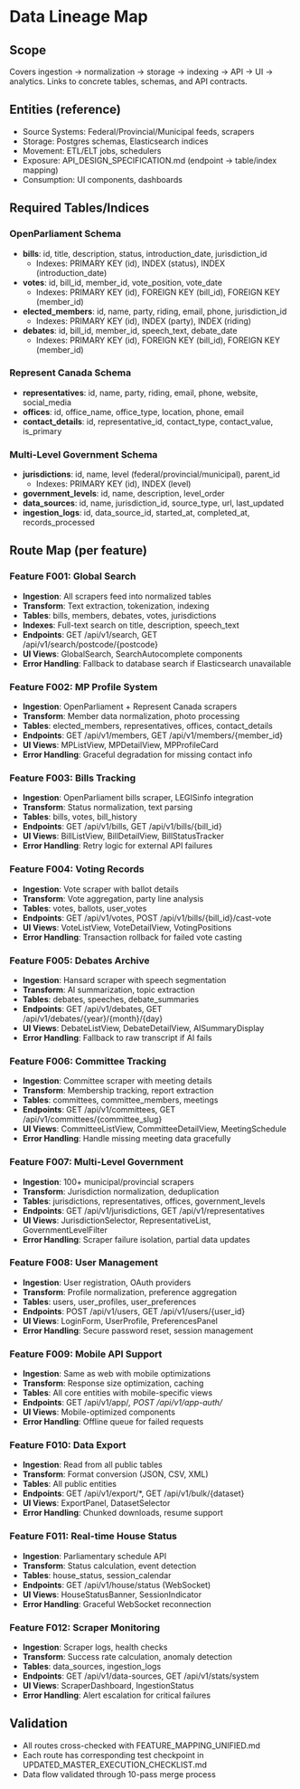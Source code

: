 # Data Lineage Map

## Scope
Covers ingestion → normalization → storage → indexing → API → UI → analytics.
Links to concrete tables, schemas, and API contracts.

## Entities (reference)
- Source Systems: Federal/Provincial/Municipal feeds, scrapers
- Storage: Postgres schemas, Elasticsearch indices
- Movement: ETL/ELT jobs, schedulers
- Exposure: API_DESIGN_SPECIFICATION.md (endpoint → table/index mapping)
- Consumption: UI components, dashboards

## Required Tables/Indices

### OpenParliament Schema
- **bills**: id, title, description, status, introduction_date, jurisdiction_id
  - Indexes: PRIMARY KEY (id), INDEX (status), INDEX (introduction_date)
- **votes**: id, bill_id, member_id, vote_position, vote_date
  - Indexes: PRIMARY KEY (id), FOREIGN KEY (bill_id), FOREIGN KEY (member_id)
- **elected_members**: id, name, party, riding, email, phone, jurisdiction_id
  - Indexes: PRIMARY KEY (id), INDEX (party), INDEX (riding)
- **debates**: id, bill_id, member_id, speech_text, debate_date
  - Indexes: PRIMARY KEY (id), FOREIGN KEY (bill_id), FOREIGN KEY (member_id)

### Represent Canada Schema
- **representatives**: id, name, party, riding, email, phone, website, social_media
- **offices**: id, office_name, office_type, location, phone, email
- **contact_details**: id, representative_id, contact_type, contact_value, is_primary

### Multi-Level Government Schema
- **jurisdictions**: id, name, level (federal/provincial/municipal), parent_id
  - Indexes: PRIMARY KEY (id), INDEX (level)
- **government_levels**: id, name, description, level_order
- **data_sources**: id, name, jurisdiction_id, source_type, url, last_updated
- **ingestion_logs**: id, data_source_id, started_at, completed_at, records_processed

## Route Map (per feature)

### Feature F001: Global Search
- **Ingestion**: All scrapers feed into normalized tables
- **Transform**: Text extraction, tokenization, indexing
- **Tables**: bills, members, debates, votes, jurisdictions
- **Indexes**: Full-text search on title, description, speech_text
- **Endpoints**: GET /api/v1/search, GET /api/v1/search/postcode/{postcode}
- **UI Views**: GlobalSearch, SearchAutocomplete components
- **Error Handling**: Fallback to database search if Elasticsearch unavailable

### Feature F002: MP Profile System
- **Ingestion**: OpenParliament + Represent Canada scrapers
- **Transform**: Member data normalization, photo processing
- **Tables**: elected_members, representatives, offices, contact_details
- **Endpoints**: GET /api/v1/members, GET /api/v1/members/{member_id}
- **UI Views**: MPListView, MPDetailView, MPProfileCard
- **Error Handling**: Graceful degradation for missing contact info

### Feature F003: Bills Tracking
- **Ingestion**: OpenParliament bills scraper, LEGISinfo integration
- **Transform**: Status normalization, text parsing
- **Tables**: bills, votes, bill_history
- **Endpoints**: GET /api/v1/bills, GET /api/v1/bills/{bill_id}
- **UI Views**: BillListView, BillDetailView, BillStatusTracker
- **Error Handling**: Retry logic for external API failures

### Feature F004: Voting Records
- **Ingestion**: Vote scraper with ballot details
- **Transform**: Vote aggregation, party line analysis
- **Tables**: votes, ballots, user_votes
- **Endpoints**: GET /api/v1/votes, POST /api/v1/bills/{bill_id}/cast-vote
- **UI Views**: VoteListView, VoteDetailView, VotingPositions
- **Error Handling**: Transaction rollback for failed vote casting

### Feature F005: Debates Archive
- **Ingestion**: Hansard scraper with speech segmentation
- **Transform**: AI summarization, topic extraction
- **Tables**: debates, speeches, debate_summaries
- **Endpoints**: GET /api/v1/debates, GET /api/v1/debates/{year}/{month}/{day}
- **UI Views**: DebateListView, DebateDetailView, AISummaryDisplay
- **Error Handling**: Fallback to raw transcript if AI fails

### Feature F006: Committee Tracking
- **Ingestion**: Committee scraper with meeting details
- **Transform**: Membership tracking, report extraction
- **Tables**: committees, committee_members, meetings
- **Endpoints**: GET /api/v1/committees, GET /api/v1/committees/{committee_slug}
- **UI Views**: CommitteeListView, CommitteeDetailView, MeetingSchedule
- **Error Handling**: Handle missing meeting data gracefully

### Feature F007: Multi-Level Government
- **Ingestion**: 100+ municipal/provincial scrapers
- **Transform**: Jurisdiction normalization, deduplication
- **Tables**: jurisdictions, representatives, offices, government_levels
- **Endpoints**: GET /api/v1/jurisdictions, GET /api/v1/representatives
- **UI Views**: JurisdictionSelector, RepresentativeList, GovernmentLevelFilter
- **Error Handling**: Scraper failure isolation, partial data updates

### Feature F008: User Management
- **Ingestion**: User registration, OAuth providers
- **Transform**: Profile normalization, preference aggregation
- **Tables**: users, user_profiles, user_preferences
- **Endpoints**: POST /api/v1/users, GET /api/v1/users/{user_id}
- **UI Views**: LoginForm, UserProfile, PreferencesPanel
- **Error Handling**: Secure password reset, session management

### Feature F009: Mobile API Support
- **Ingestion**: Same as web with mobile optimizations
- **Transform**: Response size optimization, caching
- **Tables**: All core entities with mobile-specific views
- **Endpoints**: GET /api/v1/app/*, POST /api/v1/app-auth/*
- **UI Views**: Mobile-optimized components
- **Error Handling**: Offline queue for failed requests

### Feature F010: Data Export
- **Ingestion**: Read from all public tables
- **Transform**: Format conversion (JSON, CSV, XML)
- **Tables**: All public entities
- **Endpoints**: GET /api/v1/export/*, GET /api/v1/bulk/{dataset}
- **UI Views**: ExportPanel, DatasetSelector
- **Error Handling**: Chunked downloads, resume support

### Feature F011: Real-time House Status
- **Ingestion**: Parliamentary schedule API
- **Transform**: Status calculation, event detection
- **Tables**: house_status, session_calendar
- **Endpoints**: GET /api/v1/house/status (WebSocket)
- **UI Views**: HouseStatusBanner, SessionIndicator
- **Error Handling**: Graceful WebSocket reconnection

### Feature F012: Scraper Monitoring
- **Ingestion**: Scraper logs, health checks
- **Transform**: Success rate calculation, anomaly detection
- **Tables**: data_sources, ingestion_logs
- **Endpoints**: GET /api/v1/data-sources, GET /api/v1/stats/system
- **UI Views**: ScraperDashboard, IngestionStatus
- **Error Handling**: Alert escalation for critical failures

## Validation
- All routes cross-checked with FEATURE_MAPPING_UNIFIED.md
- Each route has corresponding test checkpoint in UPDATED_MASTER_EXECUTION_CHECKLIST.md
- Data flow validated through 10-pass merge process
